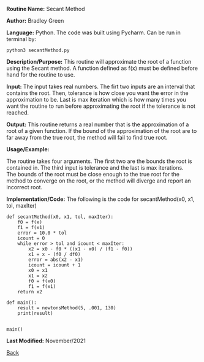
**Routine Name:**           Secant Method

**Author:** Bradley Green

**Language:** Python. The code was built using Pycharm. Can be run in terminal by:


    python3 secantMethod.py


**Description/Purpose:** This routine will approximate the root of a function using the Secant  method.  A function defined as f(x) must be defined
 before hand for the routine to use. 

**Input:** The input takes real numbers.  The firt two inputs are an interval that contains the root.  Then, tolerance is how close 
you want the error in the approximation to be.  Last is max iteration which is how many times you want the routine to run before approximating the root 
if the tolerance is not reached. 

**Output:** This routine returns a real number that is the approximation of a root of a given function.  If the bound of the approximation of the root are to far
away from the true root, the method will fail to find true root.  


**Usage/Example:**

The routine takes four arguments. The first two are the bounds the root is contained in. The third input is tolerance and the last is max iterations.  
The bounds of the root must be close enough to the true root for the method to converge on the root, or the method will diverge
and report an incorrect root.


**Implementation/Code:** The following is the code for secantMethod(x0, x1, tol, maxIter)

    

    def secantMethod(x0, x1, tol, maxIter):
        f0 = f(x)
        f1 = f(x1)
        error = 10.0 * tol
        icount = 0
        while error > tol and icount < maxIter:
            x2 = x0 - f0 * ((x1 - x0) / (f1 - f0))
            x1 = x - (f0 / df0)
            error = abs(x2 - x1)
            icount = icount + 1
            x0 = x1
            x1 = x2
            f0 = f(x0)
            f1 = f(x1)
        return x2
    
    def main():
        result = newtonsMethod(5, .001, 130)
        print(result)
    
    
    main()   
    
   


**Last Modified:** November/2021

[Back](README.md)
